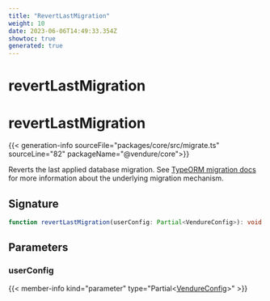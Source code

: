 ```yaml
---
title: "RevertLastMigration"
weight: 10
date: 2023-06-06T14:49:33.354Z
showtoc: true
generated: true
---
```

<!-- This file was generated from the Vendure source. Do not modify. Instead, re-run the "docs:build" script -->

# revertLastMigration
<div class="symbol">


# revertLastMigration

{{< generation-info sourceFile="packages/core/src/migrate.ts" sourceLine="82" packageName="@vendure/core">}}

Reverts the last applied database migration. See [TypeORM migration docs](https://typeorm.io/#/migrations)
for more information about the underlying migration mechanism.

## Signature

```TypeScript
function revertLastMigration(userConfig: Partial<VendureConfig>): void
```
## Parameters

### userConfig

{{< member-info kind="parameter" type="Partial&#60;<a href='/typescript-api/configuration/vendure-config#vendureconfig'>VendureConfig</a>&#62;" >}}

</div>
